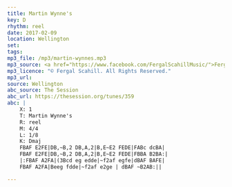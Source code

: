 ```yaml
---
title: Martin Wynne's
key: D
rhythm: reel
date: 2017-02-09
location: Wellington 
set:
tags: 
mp3_file: /mp3/martin-wynnes.mp3
mp3_source: <a href="https://www.facebook.com/FergalScahillMusic/">Fergal Scahill</a>, member of <a href="http://www.webanjo3.com/">We Banjo 3</a>
mp3_licence: "© Fergal Scahill. All Rights Reserved."
mp3_url: 
source: Wellington
abc_source: The Session
abc_url: https://thesession.org/tunes/359
abc: |
    X: 1
    T: Martin Wynne's
    R: reel
    M: 4/4
    L: 1/8
    K: Dmaj
    FBAF E2FE|DB,~B,2 DB,A,2|B,E~E2 FEDE|FABc dcBA|
    FBAF E2FE|DB,~B,2 DB,A,2|B,E~E2 FEDE|FBBA B2BA:|
    |:FBAF A2FA|(3Bcd eg edde|~f2af egfe|dBAF BAFE|
    FBAF A2FA|Beeg fdde|~f2af e2ge | dBAF ~B2AB:||

---
```

